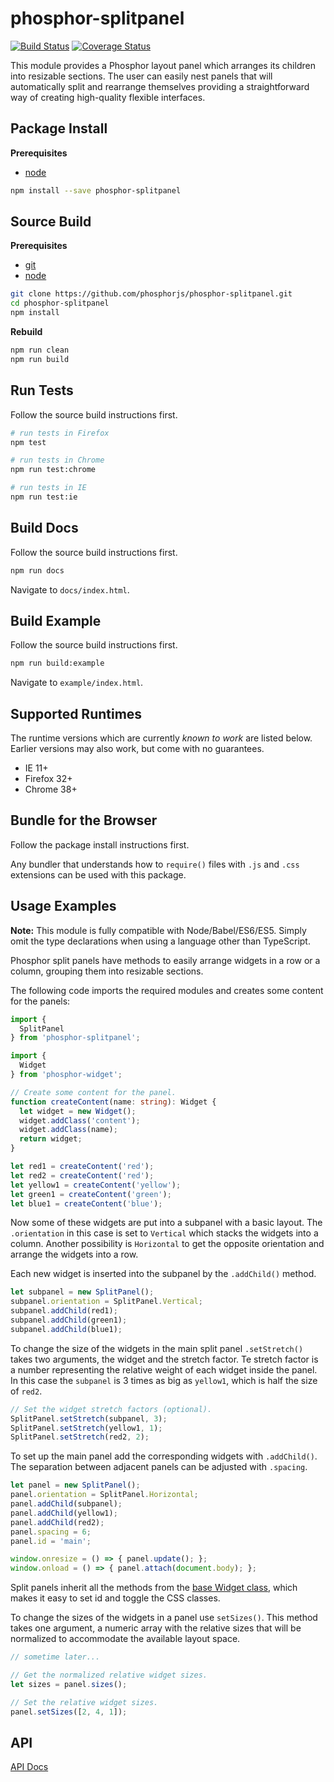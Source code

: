 phosphor-splitpanel
===================

[![Build Status](https://travis-ci.org/phosphorjs/phosphor-splitpanel.svg)](https://travis-ci.org/phosphorjs/phosphor-splitpanel?branch=master)
[![Coverage Status](https://coveralls.io/repos/phosphorjs/phosphor-splitpanel/badge.svg?branch=master&service=github)](https://coveralls.io/github/phosphorjs/phosphor-splitpanel?branch=master)

This module provides a Phosphor layout panel which arranges its children into
resizable sections. The user can easily nest panels that will automatically
split and rearrange themselves providing a straightforward way of creating
high-quality flexible interfaces.


Package Install
---------------

**Prerequisites**
- [node](http://nodejs.org/)

```bash
npm install --save phosphor-splitpanel
```


Source Build
------------

**Prerequisites**
- [git](http://git-scm.com/)
- [node](http://nodejs.org/)

```bash
git clone https://github.com/phosphorjs/phosphor-splitpanel.git
cd phosphor-splitpanel
npm install
```

**Rebuild**
```bash
npm run clean
npm run build
```


Run Tests
---------

Follow the source build instructions first.

```bash
# run tests in Firefox
npm test

# run tests in Chrome
npm run test:chrome

# run tests in IE
npm run test:ie
```


Build Docs
----------

Follow the source build instructions first.

```bash
npm run docs
```

Navigate to `docs/index.html`.


Build Example
-------------

Follow the source build instructions first.

```bash
npm run build:example
```

Navigate to `example/index.html`.


Supported Runtimes
------------------

The runtime versions which are currently *known to work* are listed below.
Earlier versions may also work, but come with no guarantees.

- IE 11+
- Firefox 32+
- Chrome 38+


Bundle for the Browser
----------------------

Follow the package install instructions first.

Any bundler that understands how to `require()` files with `.js` and `.css`
extensions can be used with this package.


Usage Examples
--------------

**Note:** This module is fully compatible with Node/Babel/ES6/ES5. Simply
omit the type declarations when using a language other than TypeScript.

Phosphor split panels have methods to easily arrange widgets in a row or a
column, grouping them into resizable sections.

The following code imports the required modules and creates some content for
the panels:


```typescript
import {
  SplitPanel
} from 'phosphor-splitpanel';

import {
  Widget
} from 'phosphor-widget';

// Create some content for the panel.
function createContent(name: string): Widget {
  let widget = new Widget();
  widget.addClass('content');
  widget.addClass(name);
  return widget;
}

let red1 = createContent('red');
let red2 = createContent('red');
let yellow1 = createContent('yellow');
let green1 = createContent('green');
let blue1 = createContent('blue');
```

Now some of these widgets are put into a subpanel with a basic layout. The
`.orientation` in this case is set to `Vertical` which stacks the widgets
into a column. Another possibility is `Horizontal` to get the opposite
orientation and arrange the widgets into a row.

Each new widget is inserted into the subpanel by the `.addChild()` method.

```typescript
let subpanel = new SplitPanel();
subpanel.orientation = SplitPanel.Vertical;
subpanel.addChild(red1);
subpanel.addChild(green1);
subpanel.addChild(blue1);
```

To change the size of the widgets in the main split panel `.setStretch()` takes
two arguments, the widget and the stretch factor. Te stretch factor is a number
representing the relative weight of each widget inside the panel. In this case
the `subpanel` is 3 times as big as `yellow1`, which is half the size of
`red2`.

```typescript
// Set the widget stretch factors (optional).
SplitPanel.setStretch(subpanel, 3);
SplitPanel.setStretch(yellow1, 1);
SplitPanel.setStretch(red2, 2);
```

To set up the main panel add the corresponding widgets with `.addChild()`. The
separation between adjacent panels can be adjusted with `.spacing`.

```typescript
let panel = new SplitPanel();
panel.orientation = SplitPanel.Horizontal;
panel.addChild(subpanel);
panel.addChild(yellow1);
panel.addChild(red2);
panel.spacing = 6;
panel.id = 'main';

window.onresize = () => { panel.update(); };
window.onload = () => { panel.attach(document.body); };
```

Split panels inherit all the methods from the
[base Widget class](http://phosphorjs.github.io/phosphor-widget/api/), which
makes it easy to set id and toggle the CSS classes.

To change the sizes of the widgets in a panel use `setSizes()`. This method
takes one argument, a numeric array with the relative sizes that will be
normalized to accommodate the available layout space.

```typescript
// sometime later...

// Get the normalized relative widget sizes.
let sizes = panel.sizes();

// Set the relative widget sizes.
panel.setSizes([2, 4, 1]);
```

API
---

[API Docs](http://phosphorjs.github.io/phosphor-splitpanel/api/)

